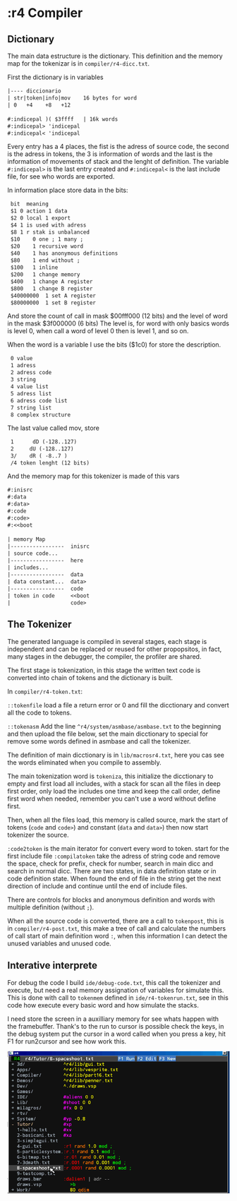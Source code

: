 # :r4 Compiler

## Dictionary

The main data estructure is the dictionary. This definition and the memory map for the tokenizar is in `compiler/r4-dicc.txt`.

First the dictionary is in variables

```
|---- diccionario
| str|token|info|mov  	16 bytes for word
| 0   +4    +8   +12

#:indicepal )( $3ffff	| 16k words
#:indicepal> 'indicepal
#:indicepal< 'indicepal
```

Every entry has a 4  places, the fist is the adress of source code, the second is the adress in tokens, the 3 is information of words and the last is the information of movements of stack and the lenght of definition.
The variable `#:indicepal>` is the last entry created and `#:indicepal<` is the last include file, for see who words are exported.

In information place store data in the bits:

```
 bit  meaning
 $1	0 action 1 data
 $2	0 local 1 export
 $4	1 is used with adress
 $8	1 r stak is unbalanced
 $10	0 one ; 1 many ;
 $20	1 recursive word
 $40	1 has anonymous definitions
 $80	1 end without ;
 $100	1 inline
 $200	1 change memory
 $400	1 change A register
 $800	1 change B register
 $40000000	1 set A register
 $80000000	1 set B register
```

And store the count of call in mask $00fff000 (12 bits) and the level of word in the mask $3f000000 (6 bits) The level is, for word with only basics words is level 0, when call a word of level 0 then is level 1, and so on.

When the word is a variable I use the bits ($1c0) for store the description.

```
 0 value
 1 adress
 2 adress code
 3 string
 4 value list
 5 adress list
 6 adress code list
 7 string list
 8 complex structure
```

The last value called mov, store

```
 1		dD (-128..127)
 2     dU (-128..127)
 3/    dR ( -8..7 )
 /4	token lenght (12 bits)
```

And the memory map for this tokenizer is made of this vars

```
#:inisrc
#:data
#:data>
#:code
#:code>
#:<<boot

| memory Map
|-----------------	inisrc
| source code...
|-----------------	here
| includes...
|-----------------	data
| data constant...	data>
|-----------------	code
| token in code		<<boot
| 					code>
```

## The Tokenizer

The generated language is compiled in several stages, each stage is independent and can be replaced or reused for other propopsitos, in fact, many stages in the debugger, the compiler, the profiler are shared.

The first stage is tokenization, in this stage the written text code is converted into chain of tokens and the dictionary is built.

In `compiler/r4-token.txt`:

`::tokenfile` load a file a return error or 0 and fill the dicctionary and convert all the code to tokens.

`::tokenasm` Add the line `^r4/system/asmbase/asmbase.txt` to the beginning and then upload the file below, set the main dicctionary to special for remove some words defined in asmbase and call the tokenizer.


The definition of main dicctionary is in `lib/macrosr4.txt`, here you cas see the words eliminated when you compile to assembly.

The main tokenization word is `tokeniza`, this initialize the dicctionary to empty and first load all includes, with a stack for scan all the files in deep first order, only load the includes one time and keep the call order, define first word when needed, remember you can't use a word without define first.

Then, when all the files load, this memory is called source, mark the start of tokens (`code` and `code>`) and constant (`data` and `data>`) then now start tokenizer the source.

`:code2token` is the main iterator for convert every word to token. start for the first include file `:compilatoken` take the adress of string code and remove the space, check for prefix, check for number, search in main dicc and search in normal dicc. There are two states, in data definition state or in code definition state. When found the end of file in the string get the next direction of include and continue until the end of include files.

There are controls for blocks and anonymous definition and words with multiple definition (without `;`).

When all the source code is converted, there are a call to `tokenpost`, this is in `compiler/r4-post.txt`, this make a tree of call and calculate the numbers of call start of main definition word `:`, when this information I can detect the unused variables and unused code.


## Interative interprete

For debug the code I build `ide/debug-code.txt`, this call the tokenizer and execute, but need a real memory assignation of variables for simulate this.
This is done with call to `tokenmem` defined in `ide/r4-tokenrun.txt`, see in this code how execute every basic word and how simulate the stacks.

I need store the screen in a auxilliary memory for see whats happen with the framebuffer. Thank's to the run to cursor is possible check the keys, in the debug system put the cursor in a word called when you press a key, hit F1 for run2cursor and see how work this.

<img src="../gif/debugcode.gif">